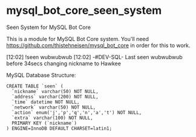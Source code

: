 # mysql_bot_core_seen_system
Seen System for MySQL Bot Core

This is a module for MySQL Bot Core system.
You'll need https://github.com/thistehneisen/mysql_bot_core in order for this to work.

[12:02] <Neisen> !seen wubwubwub
[12:02] -#DEV-SQL- Last seen wubwubwub before 34secs changing nickname to Hawkee

MySQL Database Structure:

```
CREATE TABLE `seen` (
  `nickname` varchar(50) NOT NULL,
  `address` varchar(200) NOT NULL,
  `time` datetime NOT NULL,
  `network` varchar(50) NOT NULL,
  `action` enum('j','p','q','n','a','t') NOT NULL,
  `extra` varchar(100) NOT NULL,
  PRIMARY KEY (`nickname`)
) ENGINE=InnoDB DEFAULT CHARSET=latin1;
```
